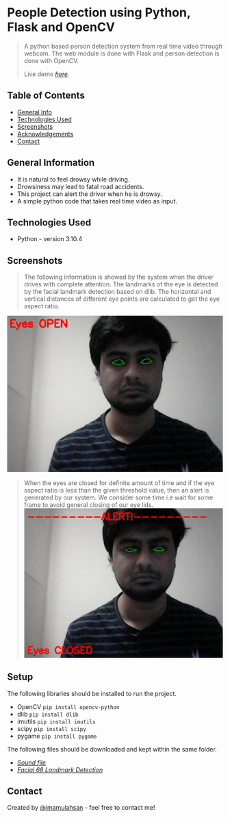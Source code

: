 # People Detection using Python, Flask and OpenCV
> A python based person detection system from real time video through webcam. The web module is done with Flask and person detection is done with OpenCV.
>
> Live demo [_here_](https://www.youtube.com/@imamulahsan).

## Table of Contents
* [General Info](#general-information)
* [Technologies Used](#technologies-used)
* [Screenshots](#screenshots)
* [Acknowledgements](#acknowledgements)
* [Contact](#contact)

## General Information
- It is natural to feel drowsy while driving.
- Drowsiness may lead to fatal road accidents.
- This project can alert the driver when he is drowsy.
- A simple python code that takes real time video as input.

## Technologies Used
- Python - version 3.10.4

## Screenshots
> The following information is showed by the system when the driver drives with complete attention. The landmarks of the eye is detected by the facial landmark detection based on dlib. The horizontal and vertical distances of different eye points are calculated to get the eye aspect ratio. 
>
![Example screenshot](https://github.com/imamulahsan/drowsiness_detection/blob/main/snapshot1.png)
> When the eyes are closed for definite amount of time and if the eye aspect ratio is less than the given threshold value, then an alert is generated by our system. We consider some time i.e wait for some frame to avoid general closing of our eye lids.
![Example screenshot](https://github.com/imamulahsan/drowsiness_detection/blob/main/snapshot2.png)


## Setup
The following libraries should be installed to run the project.
- OpenCV `pip install opencv-python`
- dlib `pip install dlib`
- imutils `pip install imutils`
- scipy `pip install scipy`
- pygame `pip install pygame`

The following files should be downloaded and kept within the same folder.
- [_Sound file_](https://github.com/imamulahsan/drowsiness_detection/blob/main/sound.mp3)
- [_Facial 68 Landmark Detection_](https://github.com/imamulahsan/drowsiness_detection/blob/main/shape_predictor_68_face_landmarks.dat)


## Contact
Created by [@imamulahsan](https://www.youtube.com) - feel free to contact me!

